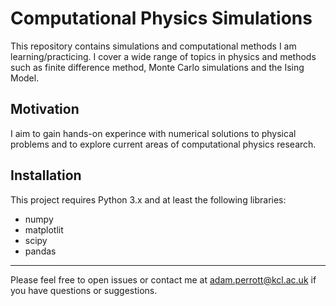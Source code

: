 # Computational Physics Simulations

This repository contains simulations and computational methods I am learning/practicing. I cover a wide range of topics in physics and methods such as finite difference method, Monte Carlo simulations and the Ising Model.

## Motivation

I aim to gain hands-on experince with numerical solutions to physical problems and to explore current areas of computational physics research.

## Installation

This project requires Python 3.x and at least the following libraries:

- numpy
- matplotlit
- scipy
- pandas

---

Please feel free to open issues or contact me at adam.perrott@kcl.ac.uk if you have questions or suggestions. 



